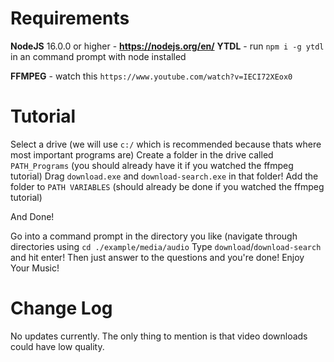 # Requirements 

**NodeJS** 16.0.0 or higher - **https://nodejs.org/en/**
**YTDL** - run `npm i -g ytdl` in an command prompt with node installed

**FFMPEG** - watch this `https://www.youtube.com/watch?v=IECI72XEox0`

# Tutorial

Select a drive (we will use `c:/` which is recommended because thats where most important programs are)
Create a folder in the drive called `PATH_Programs` (you should already have it if you watched the ffmpeg tutorial)
Drag `download.exe` and `download-search.exe` in that folder!
Add the folder to `PATH VARIABLES` (should already be done if you watched the ffmpeg tutorial)

And Done!

Go into a command prompt in the directory you like (navigate through directories using `cd ./example/media/audio`
Type `download`/`download-search` and hit enter!
Then just answer to the questions and you're done! Enjoy Your Music!

# Change Log

No updates currently. 
The only thing to mention is that video downloads could have low quality.